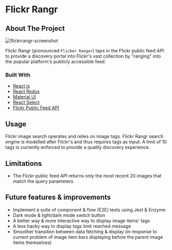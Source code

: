 # Flickr Rangr

<!-- ABOUT THE PROJECT -->
## About The Project

![flickrrangr-screenshot](https://user-images.githubusercontent.com/33166864/170924435-caf2f6f9-7dae-4ae0-937f-282cb2cd5bd2.PNG)

Flickr Rangr (pronounced `Flicker Ranger`) taps in the Flickr public feed API to provide a discovery portal into Flickr's vast collection by "ranging" into the popular platform's publicly accessible feed.

### Built With
* [React.js](https://reactjs.org/)
* [React Redux](https://react-redux.js.org/)
* [Material UI](https://mui.com/)
* [React Select](https://react-select.com/home)
* [Flickr Public Feed API](https://www.flickr.com/services/feeds/docs/photos_public/)

## Usage
Flickr image search operates and relies on image tags. Flickr Rangr search engine is modelled after Flickr's and thus requires tags as input. A limit of 10 tags is currently enforced to provide a quality discovery experience. 

## Limitations
* The Flickr public feed API returns only the most recent 20 images that match the query parameters.

## Future features & improvements

* Implement a suite of component & flow (E2E) tests using Jest & Enzyme
* Dark mode & light/dark mode switch button
* A better way & more interactive way to display image items' tags
* A less hacky way to display tags limit reached message
* Smoother transition between data fetching & display (in response to current problem of image item bars displaying before the parent image items themselves)
